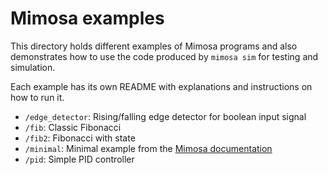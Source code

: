 # Mimosa examples

This directory holds different examples of Mimosa programs and also demonstrates how to use the code produced by `mimosa sim` for testing and simulation.

Each example has its own README with explanations and instructions on how to run it.

- `/edge_detector`: Rising/falling edge detector for boolean input signal
- `/fib`: Classic Fibonacci
- `/fib2`: Fibonacci with state
- `/minimal`: Minimal example from the [Mimosa documentation](https://nikolaushuber.github.io/mimosa/simple_example/)
- `/pid`: Simple PID controller
